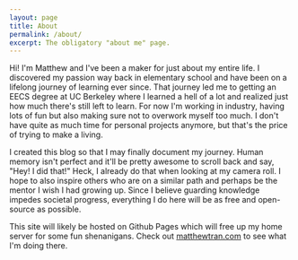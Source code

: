 ```yaml
---
layout: page
title: About
permalink: /about/
excerpt: The obligatory "about me" page.
---
```


Hi! I'm Matthew and I've been a maker for just about my entire life. I discovered my passion way back in elementary school and have been on a lifelong journey of learning ever since. That journey led me to getting an EECS degree at UC Berkeley where I learned a hell of a lot and realized just how much there's still left to learn. For now I'm working in industry, having lots of fun but also making sure not to overwork myself too much. I don't have quite as much time for personal projects anymore, but that's the price of trying to make a living.

I created this blog so that I may finally document my journey. Human memory isn't perfect and it'll be pretty awesome to scroll back and say, "Hey! I did that!" Heck, I already do that when looking at my camera roll. I hope to also inspire others who are on a similar path and perhaps be the mentor I wish I had growing up. Since I believe guarding knowledge impedes societal progress, everything I do here will be as free and open-source as possible.

This site will likely be hosted on Github Pages which will free up my home server for some fun shenanigans. Check out [matthewtran.com](https://matthewtran.com) to see what I'm doing there.
